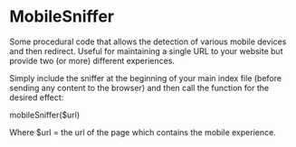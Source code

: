 MobileSniffer
=============

Some procedural code that allows the detection of various mobile devices and then redirect. Useful for maintaining a single URL to your website but provide two (or more) different experiences.

Simply include the sniffer at the beginning of your main index file (before sending any content to the browser) 
and then call the function for the desired effect:

mobileSniffer($url)

Where $url = the url of the page which contains the mobile experience.
